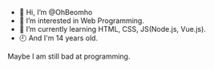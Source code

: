 - 👋 Hi, I’m @OhBeomho
- 👀 I’m interested in Web Programming.
- 🌱 I’m currently learning HTML, CSS, JS(Node.js, Vue.js).
- 🕘 And I'm 14 years old.

Maybe I am still bad at programming.
